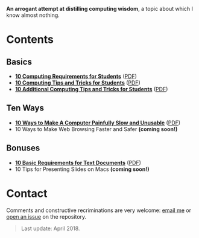 __An arrogant attempt at distilling computing wisdom__, a topic about which I know almost nothing.

# Contents

## Basics

- __[10 Computing Requirements for Students][ct0]__ 
([PDF][ct0-pdf])
- __[10 Computing Tips and Tricks for Students][ct1]__ 
([PDF][ct1-pdf])
- __[10 Additional Computing Tips and Tricks for Students][ct2]__ 
([PDF][ct2-pdf])

## Ten Ways

- __[10 Ways to Make A Computer Painfully Slow and Unusable][slow]__ 
([PDF][slow-pdf])
- 10 Ways to Make Web Browsing Faster and Safer 
__(coming soon!)__

## Bonuses

- __[10 Basic Requirements for Text Documents][txt]__ 
([PDF][txt-pdf])
- 10 Tips for Presenting Slides on Macs 
__(coming soon!)__

[ct0]: student-requirements.pdf
[ct0-pdf]: https://cdn.rawgit.com/briatte/computing/08276046/student-requirements.pdf

[ct1]: computing-tricks-1.md
[ct1-pdf]: https://cdn.rawgit.com/briatte/computing/08276046/computing-tricks-1.pdf

[ct2]: computing-tricks-2.md
[ct2-pdf]: https://cdn.rawgit.com/briatte/computing/08276046/computing-tricks-2.pdf

[slow]: slow-computers.md
[slow-pdf]: https://cdn.rawgit.com/briatte/computing/08276046/slow-computers.pdf

[txt]: text-documents.md
[txt-pdf]: https://cdn.rawgit.com/briatte/computing/08276046/text-documents.pdf

# Contact

Comments and constructive recriminations are very welcome: 
[email me](mailto:f.briatte@gmail.com) or
[open an issue](https://github.com/briatte/computing/issues) on the repository.

> Last update: April 2018.
